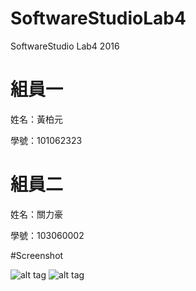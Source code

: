 ﻿# SoftwareStudioLab4
SoftwareStudio Lab4 2016

# 組員一

姓名：黃柏元

學號：101062323

# 組員二

姓名：關力豪

學號：103060002

#Screenshot

![alt tag](/lab4_1.jpeg)
![alt tag](/lab4_2.jpeg)
